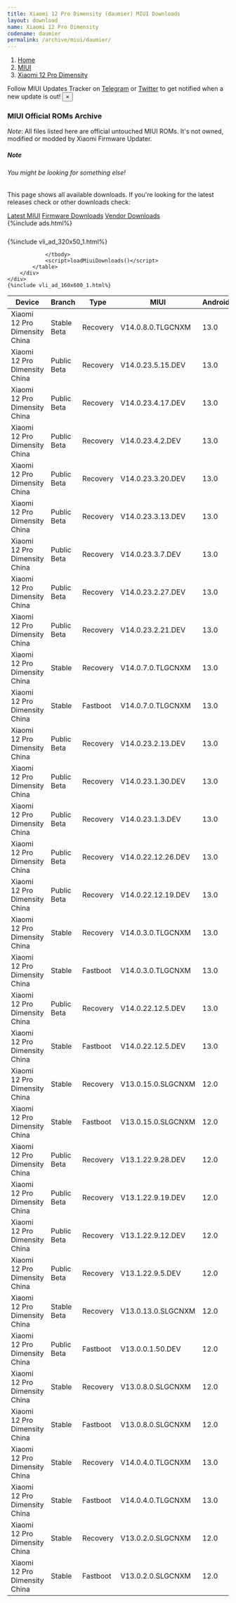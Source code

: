 ```yaml
---
title: Xiaomi 12 Pro Dimensity (daumier) MIUI Downloads
layout: download
name: Xiaomi 12 Pro Dimensity
codename: daumier
permalink: /archive/miui/daumier/
---
```

<nav aria-label="breadcrumb">
    <ol class="breadcrumb">
        <li class="breadcrumb-item"><a href="/">Home</a></li>
        <li class="breadcrumb-item"><a href="/miui/">MIUI</a></li>
        <li class="breadcrumb-item active" aria-current="page"><a href="/miui/daumier/">Xiaomi 12 Pro Dimensity</a></li>
    </ol>
</nav>
<div class="alert alert-primary alert-dismissible fade show" role="alert">
    Follow MIUI Updates Tracker on <a href="https://t.me/MIUIUpdatesTracker" class="alert-link">Telegram</a>
     or <a href="https://twitter.com/MiFwUpdater" class="alert-link">Twitter</a> to get notified when a new update is out!
    <button type="button" class="close" data-dismiss="alert" aria-label="Close">
        <span aria-hidden="true">&times;</span>
    </button>
</div>

### MIUI Official ROMs Archive
*Note*: All files listed here are official untouched MIUI ROMs. It's not owned, modified or modded by Xiaomi Firmware Updater.
<div class="card">
  <div class="card-body">
    <h5 class="card-title">Note</h5>
    <h6 class="card-subtitle mb-2 text-muted">You might be looking for something else!</h6>
    <p class="card-text">This page shows all available downloads.
     If you're looking for the latest releases check or other downloads check:</p>
    <a href="/miui/daumier/" class="card-link">Latest MIUI</a>
    <a href="/firmware/daumier/" class="card-link">Firmware Downloads</a>
    <a href="/vendor/daumier/" class="card-link">Vendor Downloads</a>
  </div>
</div>
{%include ads.html%}
<div class="row justify-content-center">
    <div class="col-10">
        <div class="table-responsive-md" style="margin-top: 25px;">
            {%include vli_ad_320x50_1.html%}
            <table id="miui" class="display dt-responsive nowrap compact table table-striped table-hover table-sm">
                <thead class="thead-dark">
                    <tr>
                        <th data-ref="device">Device</th>
                        <th data-ref="branch">Branch</th>
                        <th data-ref="type">Type</th>
                        <th data-ref="miui">MIUI</th>
                        <th data-ref="android">Android</th>
                        <th data-ref="size">Size</th>
                        <th data-ref="size">Date</th>
                        <th data-ref="link">Link</th>
                    </tr>
                </thead>
                <tbody>
                <tr><td>Xiaomi 12 Pro Dimensity China</td><td>Stable Beta</td><td>Recovery</td><td>V14.0.8.0.TLGCNXM</td><td>13.0</td><td>6.0 GB</td><td>2023-05-25</td><td><a href="/miui/daumier/stable beta/V14.0.8.0.TLGCNXM/">Download</a></td></tr>
<tr><td>Xiaomi 12 Pro Dimensity China</td><td>Public Beta</td><td>Recovery</td><td>V14.0.23.5.15.DEV</td><td>13.0</td><td>6.1 GB</td><td>2023-05-19</td><td><a href="/miui/daumier/public beta/V14.0.23.5.15.DEV/">Download</a></td></tr>
<tr><td>Xiaomi 12 Pro Dimensity China</td><td>Public Beta</td><td>Recovery</td><td>V14.0.23.4.17.DEV</td><td>13.0</td><td>6.0 GB</td><td>2023-04-21</td><td><a href="/miui/daumier/public beta/V14.0.23.4.17.DEV/">Download</a></td></tr>
<tr><td>Xiaomi 12 Pro Dimensity China</td><td>Public Beta</td><td>Recovery</td><td>V14.0.23.4.2.DEV</td><td>13.0</td><td>6.0 GB</td><td>2023-04-07</td><td><a href="/miui/daumier/public beta/V14.0.23.4.2.DEV/">Download</a></td></tr>
<tr><td>Xiaomi 12 Pro Dimensity China</td><td>Public Beta</td><td>Recovery</td><td>V14.0.23.3.20.DEV</td><td>13.0</td><td>6.0 GB</td><td>2023-03-24</td><td><a href="/miui/daumier/public beta/V14.0.23.3.20.DEV/">Download</a></td></tr>
<tr><td>Xiaomi 12 Pro Dimensity China</td><td>Public Beta</td><td>Recovery</td><td>V14.0.23.3.13.DEV</td><td>13.0</td><td>6.1 GB</td><td>2023-03-17</td><td><a href="/miui/daumier/public beta/V14.0.23.3.13.DEV/">Download</a></td></tr>
<tr><td>Xiaomi 12 Pro Dimensity China</td><td>Public Beta</td><td>Recovery</td><td>V14.0.23.3.7.DEV</td><td>13.0</td><td>6.1 GB</td><td>2023-03-10</td><td><a href="/miui/daumier/public beta/V14.0.23.3.7.DEV/">Download</a></td></tr>
<tr><td>Xiaomi 12 Pro Dimensity China</td><td>Public Beta</td><td>Recovery</td><td>V14.0.23.2.27.DEV</td><td>13.0</td><td>6.1 GB</td><td>2023-03-03</td><td><a href="/miui/daumier/public beta/V14.0.23.2.27.DEV/">Download</a></td></tr>
<tr><td>Xiaomi 12 Pro Dimensity China</td><td>Public Beta</td><td>Recovery</td><td>V14.0.23.2.21.DEV</td><td>13.0</td><td>6.1 GB</td><td>2023-02-24</td><td><a href="/miui/daumier/public beta/V14.0.23.2.21.DEV/">Download</a></td></tr>
<tr><td>Xiaomi 12 Pro Dimensity China</td><td>Stable</td><td>Recovery</td><td>V14.0.7.0.TLGCNXM</td><td>13.0</td><td>6.1 GB</td><td>2023-02-24</td><td><a href="/miui/daumier/stable/V14.0.7.0.TLGCNXM/">Download</a></td></tr>
<tr><td>Xiaomi 12 Pro Dimensity China</td><td>Stable</td><td>Fastboot</td><td>V14.0.7.0.TLGCNXM</td><td>13.0</td><td>7.8 GB</td><td>2023-02-16</td><td><a href="/miui/daumier/stable/V14.0.7.0.TLGCNXM/">Download</a></td></tr>
<tr><td>Xiaomi 12 Pro Dimensity China</td><td>Public Beta</td><td>Recovery</td><td>V14.0.23.2.13.DEV</td><td>13.0</td><td>6.2 GB</td><td>2023-02-17</td><td><a href="/miui/daumier/public beta/V14.0.23.2.13.DEV/">Download</a></td></tr>
<tr><td>Xiaomi 12 Pro Dimensity China</td><td>Public Beta</td><td>Recovery</td><td>V14.0.23.1.30.DEV</td><td>13.0</td><td>6.2 GB</td><td>2023-02-03</td><td><a href="/miui/daumier/public beta/V14.0.23.1.30.DEV/">Download</a></td></tr>
<tr><td>Xiaomi 12 Pro Dimensity China</td><td>Public Beta</td><td>Recovery</td><td>V14.0.23.1.3.DEV</td><td>13.0</td><td>6.2 GB</td><td>2023-01-06</td><td><a href="/miui/daumier/public beta/V14.0.23.1.3.DEV/">Download</a></td></tr>
<tr><td>Xiaomi 12 Pro Dimensity China</td><td>Public Beta</td><td>Recovery</td><td>V14.0.22.12.26.DEV</td><td>13.0</td><td>6.2 GB</td><td>2022-12-30</td><td><a href="/miui/daumier/public beta/V14.0.22.12.26.DEV/">Download</a></td></tr>
<tr><td>Xiaomi 12 Pro Dimensity China</td><td>Public Beta</td><td>Recovery</td><td>V14.0.22.12.19.DEV</td><td>13.0</td><td>6.2 GB</td><td>2022-12-23</td><td><a href="/miui/daumier/public beta/V14.0.22.12.19.DEV/">Download</a></td></tr>
<tr><td>Xiaomi 12 Pro Dimensity China</td><td>Stable</td><td>Recovery</td><td>V14.0.3.0.TLGCNXM</td><td>13.0</td><td>6.1 GB</td><td>2022-12-12</td><td><a href="/miui/daumier/stable/V14.0.3.0.TLGCNXM/">Download</a></td></tr>
<tr><td>Xiaomi 12 Pro Dimensity China</td><td>Stable</td><td>Fastboot</td><td>V14.0.3.0.TLGCNXM</td><td>13.0</td><td>7.8 GB</td><td>2022-12-09</td><td><a href="/miui/daumier/stable/V14.0.3.0.TLGCNXM/">Download</a></td></tr>
<tr><td>Xiaomi 12 Pro Dimensity China</td><td>Public Beta</td><td>Recovery</td><td>V14.0.22.12.5.DEV</td><td>13.0</td><td>6.1 GB</td><td>2022-12-11</td><td><a href="/miui/daumier/public beta/V14.0.22.12.5.DEV/">Download</a></td></tr>
<tr><td>Xiaomi 12 Pro Dimensity China</td><td>Stable</td><td>Fastboot</td><td>V14.0.22.12.5.DEV</td><td>13.0</td><td>7.9 GB</td><td>2022-12-05</td><td><a href="/miui/daumier/stable/V14.0.22.12.5.DEV/">Download</a></td></tr>
<tr><td>Xiaomi 12 Pro Dimensity China</td><td>Stable</td><td>Recovery</td><td>V13.0.15.0.SLGCNXM</td><td>12.0</td><td>5.6 GB</td><td>2022-10-20</td><td><a href="/miui/daumier/stable/V13.0.15.0.SLGCNXM/">Download</a></td></tr>
<tr><td>Xiaomi 12 Pro Dimensity China</td><td>Stable</td><td>Fastboot</td><td>V13.0.15.0.SLGCNXM</td><td>12.0</td><td>7.5 GB</td><td>2022-10-07</td><td><a href="/miui/daumier/stable/V13.0.15.0.SLGCNXM/">Download</a></td></tr>
<tr><td>Xiaomi 12 Pro Dimensity China</td><td>Public Beta</td><td>Recovery</td><td>V13.1.22.9.28.DEV</td><td>12.0</td><td>5.6 GB</td><td>2022-09-30</td><td><a href="/miui/daumier/public beta/V13.1.22.9.28.DEV/">Download</a></td></tr>
<tr><td>Xiaomi 12 Pro Dimensity China</td><td>Public Beta</td><td>Recovery</td><td>V13.1.22.9.19.DEV</td><td>12.0</td><td>5.6 GB</td><td>2022-09-23</td><td><a href="/miui/daumier/public beta/V13.1.22.9.19.DEV/">Download</a></td></tr>
<tr><td>Xiaomi 12 Pro Dimensity China</td><td>Public Beta</td><td>Recovery</td><td>V13.1.22.9.12.DEV</td><td>12.0</td><td>5.6 GB</td><td>2022-09-16</td><td><a href="/miui/daumier/public beta/V13.1.22.9.12.DEV/">Download</a></td></tr>
<tr><td>Xiaomi 12 Pro Dimensity China</td><td>Public Beta</td><td>Recovery</td><td>V13.1.22.9.5.DEV</td><td>12.0</td><td>5.6 GB</td><td>2022-09-09</td><td><a href="/miui/daumier/public beta/V13.1.22.9.5.DEV/">Download</a></td></tr>
<tr><td>Xiaomi 12 Pro Dimensity China</td><td>Stable Beta</td><td>Recovery</td><td>V13.0.13.0.SLGCNXM</td><td>12.0</td><td>5.5 GB</td><td>2022-08-03</td><td><a href="/miui/daumier/stable beta/V13.0.13.0.SLGCNXM/">Download</a></td></tr>
<tr><td>Xiaomi 12 Pro Dimensity China</td><td>Public Beta</td><td>Fastboot</td><td>V13.0.0.1.50.DEV</td><td>12.0</td><td>6.2 GB</td><td>2022-07-22</td><td><a href="/miui/daumier/public beta/V13.0.0.1.50.DEV/">Download</a></td></tr>
<tr><td>Xiaomi 12 Pro Dimensity China</td><td>Stable</td><td>Recovery</td><td>V13.0.8.0.SLGCNXM</td><td>12.0</td><td>5.5 GB</td><td>2022-07-12</td><td><a href="/miui/daumier/stable/V13.0.8.0.SLGCNXM/">Download</a></td></tr>
<tr><td>Xiaomi 12 Pro Dimensity China</td><td>Stable</td><td>Fastboot</td><td>V13.0.8.0.SLGCNXM</td><td>12.0</td><td>7.5 GB</td><td>2022-07-09</td><td><a href="/miui/daumier/stable/V13.0.8.0.SLGCNXM/">Download</a></td></tr>
<tr><td>Xiaomi 12 Pro Dimensity China</td><td>Stable</td><td>Recovery</td><td>V14.0.4.0.TLGCNXM</td><td>13.0</td><td>6.1 GB</td><td>2022-12-28</td><td><a href="/miui/daumier/stable/V14.0.4.0.TLGCNXM/">Download</a></td></tr>
<tr><td>Xiaomi 12 Pro Dimensity China</td><td>Stable</td><td>Fastboot</td><td>V14.0.4.0.TLGCNXM</td><td>13.0</td><td>7.8 GB</td><td>2022-12-26</td><td><a href="/miui/daumier/stable/V14.0.4.0.TLGCNXM/">Download</a></td></tr>
<tr><td>Xiaomi 12 Pro Dimensity China</td><td>Stable</td><td>Recovery</td><td>V13.0.2.0.SLGCNXM</td><td>12.0</td><td>5.4 GB</td><td>2022-07-07</td><td><a href="/miui/daumier/stable/V13.0.2.0.SLGCNXM/">Download</a></td></tr>
<tr><td>Xiaomi 12 Pro Dimensity China</td><td>Stable</td><td>Fastboot</td><td>V13.0.2.0.SLGCNXM</td><td>12.0</td><td>7.4 GB</td><td>2022-06-29</td><td><a href="/miui/daumier/stable/V13.0.2.0.SLGCNXM/">Download</a></td></tr>

                </tbody>
                <script>loadMiuiDownloads()</script>
            </table>
        </div>
    </div>
    {%include vli_ad_160x600_1.html%}
</div>
